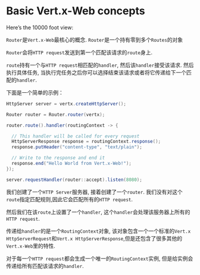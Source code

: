 # Basic Vert.x-Web concepts
Here’s the 10000 foot view:

`Router`是`Vert.x-Web`最核心的概念. `Router`是一个持有零到多个`Routes`的对象

`Router`会将`HTTP request`发送到第一个匹配该请求的`route`身上.

`route`持有一个与`HTTP request`相匹配的`handler`, 然后该`handler`接受该请求. 然后执行具体任务, 当执行完任务之后你可以选择结束该请求或者将它传递给下一个匹配的`handler`.

下面是一个简单的示例：
```java
HttpServer server = vertx.createHttpServer();

Router router = Router.router(vertx);

router.route().handler(routingContext -> {

  // This handler will be called for every request
  HttpServerResponse response = routingContext.response();
  response.putHeader("content-type", "text/plain");

  // Write to the response and end it
  response.end("Hello World from Vert.x-Web!");
});

server.requestHandler(router::accept).listen(8080);
```

我们创建了一个`HTTP Server`服务器, 接着创建了一个`router`. 我们没有对这个`route`指定匹配规则,因此它会匹配所有的`HTTP request`.

然后我们在该`route`上设置了一个`handler`, 这个`handler`会处理该服务器上所有的`HTTP request`.

传递给`handler`的是一个`RoutingContext`对象, 该对象包含一个一个标准的`Vert.x HttpServerRequest`和`Vert.x HttpServerResponse`,但是还包含了很多其他的`Vert.x-Web`里的特性.

对于每一个`HTTP request`都会生成一个唯一的`RoutingContext`实例, 但是给实例会传递给所有匹配该请求的`handler`.


